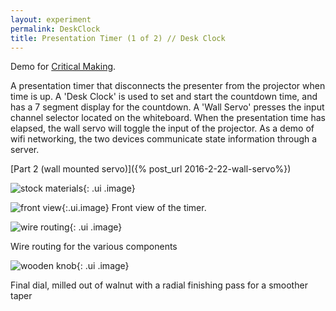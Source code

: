 ```yaml
---
layout: experiment 
permalink: DeskClock
title: Presentation Timer (1 of 2) // Desk Clock
---
```


Demo for [Critical Making](http://make.berkeley.edu).

A presentation timer that disconnects the presenter from the projector when time is up. A 'Desk Clock' is used to set and start the countdown time, and has a 7 segment display for the countdown. A 'Wall Servo' presses the input channel selector located on the whiteboard. When the presentation time has elapsed, the wall servo will toggle the input of the projector. As a demo of wifi networking, the two devices communicate state information through a server. 

[Part 2 (wall mounted servo)]({% post_url 2016-2-22-wall-servo%})

![stock materials](https://farm2.staticflickr.com/1571/24839945139_4417735f84_b.jpg){: .ui .image}

![front view](https://farm2.staticflickr.com/1484/24580839383_b369d531f4_b.jpg){:.ui.image}
Front view of the timer.

![wire routing](https://farm2.staticflickr.com/1638/25207646455_7be7f0c299_b.jpg){: .ui .image}

Wire routing for the various components


![wooden knob](https://farm2.staticflickr.com/1671/24580841943_238b013f57_b.jpg){: .ui .image}

Final dial, milled out of walnut with a radial finishing pass for a smoother taper


